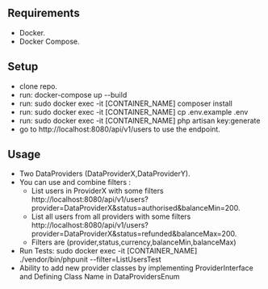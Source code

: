 
## Requirements

- Docker.
- Docker Compose.

## Setup

- clone repo. 
- run: docker-compose up --build
- run: sudo docker exec -it [CONTAINER_NAME] composer install
- run: sudo docker exec -it [CONTAINER_NAME] cp .env.example .env
- run: sudo docker exec -it [CONTAINER_NAME] php artisan key:generate
- go to http://localhost:8080/api/v1/users to use the endpoint.

## Usage

- Two DataProviders (DataProviderX,DataProviderY).
- You can use and combine filters :
  - List users in ProviderX with some filters http://localhost:8080/api/v1/users?provider=DataProviderX&status=authorised&balanceMin=200.
  - List all users from all providers with some filters http://localhost:8080/api/v1/users?provider=DataProviderX&status=refunded&balanceMax=200.
  - Filters are (provider,status,currency,balanceMin,balanceMax)
- Run Tests: sudo docker exec -it [CONTAINER_NAME]  ./vendor/bin/phpunit --filter=ListUsersTest
- Ability to add new provider classes by implementing ProviderInterface and Defining Class Name in DataProvidersEnum
